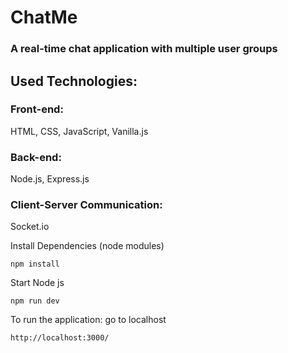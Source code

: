 # ChatMe 
### A real-time chat application with multiple user groups

## Used Technologies:

### Front-end: 
HTML, CSS, JavaScript, Vanilla.js

### Back-end: 
Node.js, Express.js

### Client-Server Communication: 
Socket.io 

Install Dependencies (node modules)
```
npm install
```

Start Node js
```
npm run dev
```
To run the application: go to localhost
```
http://localhost:3000/
```
